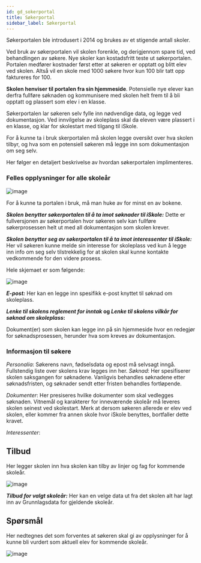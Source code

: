 ```yaml
---
id: gd_sokerportal
title: Søkerportal
sidebar_label: Søkerportal
---
```

Søkerportalen ble introdusert i 2014 og brukes av et stigende antall skoler.

Ved bruk av søkerportalen vil skolen forenkle, og derigjennom spare tid, ved behandlingen av søkere. Nye skoler kan kostadsfritt teste ut søkerportalen. Portalen medfører kostnader først etter at søkeren er opptatt og blitt elev ved skolen. Altså vil en skole med 1000 søkere hvor kun 100 blir tatt opp faktureres for 100. 

**Skolen henviser til portalen fra sin hjemmeside**. Potensielle nye elever kan derfra fullføre søknaden og kommunisere med skolen helt frem til å bli opptatt og plassert som elev i en klasse.

Søkerportalen lar søkeren selv fylle inn nødvendige data, og legge ved dokumentasjon. Ved innvilgelse av skoleplass skal da eleven være plassert i en klasse, og klar for skolestart med tilgang til iSkole.

For å kunne ta i bruk skerportalen må skolen legge oversikt over hva skolen tilbyr, og hva som en potensiell søkeren må legge inn som dokumentasjon om seg selv.

Her følger en detaljert beskrivelse av hvordan søkerportalen implimenteres. 

### Felles opplysninger for alle skoleår

![image](https://github.com/BarmanHanssen/iskole/assets/80097133/e8086765-c35a-4b50-9138-cfdd44f5d26f)

For å kunne ta portalen i bruk, må man huke av for minst en av bokene.

**_Skolen benytter søkerportalen til å ta imot søknader til iSkole:_**  Dette er fullversjonen av søkerportalen hvor søkeren selv kan fullføre søkerprosessen helt ut med all dokumentasjon som skolen krever.

**_Skolen benytter seg av søkerportalen til å ta imot interessenter til iSkole:_** Her vil søkeren kunne melde sin interesse for skoleplass ved kun å legge inn info om seg selv tilstrekkelig for at skolen skal kunne kontakte vedkommende for den videre prosess.

Hele skjemaet er som følgende:

![image](https://github.com/BarmanHanssen/iskole/assets/80097133/d10e606c-4454-4ace-a345-d8da719674c5)

**_E-post:_**  Her kan en legge inn spesifikk e-post knyttet til søknad om skoleplass.

**_Lenke til skolens reglement for inntak_ og _Lenke til skolens vilkår for søknad om skoleplass_:**

Dokument(er) som skolen kan legge inn på sin hjemmeside hvor en redegjør for søknadsprosessen, herunder hva som kreves av dokumentasjon. 

### Informasjon til søkere

_Personalia_: Søkerens navn, fødselsdata og epost må selvsagt inngå. Fullstendig liste over skolens krav legges inn her.
_Søknad_: Her spesifiserer skolen saksgangen for søknadene. Vanligvis behandles søknadene etter søknadsfristen, og søknader sendt etter fristen behandles fortløpende.

_Dokumenter_: Her presiseres hvilke dokumenter som skal vedlegges søknaden. 
Vitnemål og karakterer for inneværende skoleår må leveres skolen seinest ved skolestart. Merk at dersom søkeren allerede er elev ved skolen, eller kommer fra annen skole hvor iSkole benyttes, bortfaller dette kravet.

_Interessenter_:

## Tilbud

Her legger skolen inn hva skolen kan tilby av linjer og fag for kommende skoleår.

![image](https://github.com/BarmanHanssen/iskole/assets/80097133/2789dee3-e096-46d0-aa88-4333aeaf93c8)

**_Tilbud for valgt skoleår:_**
Her kan en velge data ut fra det skolen alt har lagt inn av Grunnlagsdata for gjeldende skoleår.

## Spørsmål
Her nedtegnes det som forventes at søkeren skal gi av opplysninger for å kunne bli vurdert som aktuell elev for kommende skoleår.

![image](https://github.com/BarmanHanssen/iskole/assets/80097133/00b2cf9a-4ac9-4bd9-8856-4582e720abf2)
